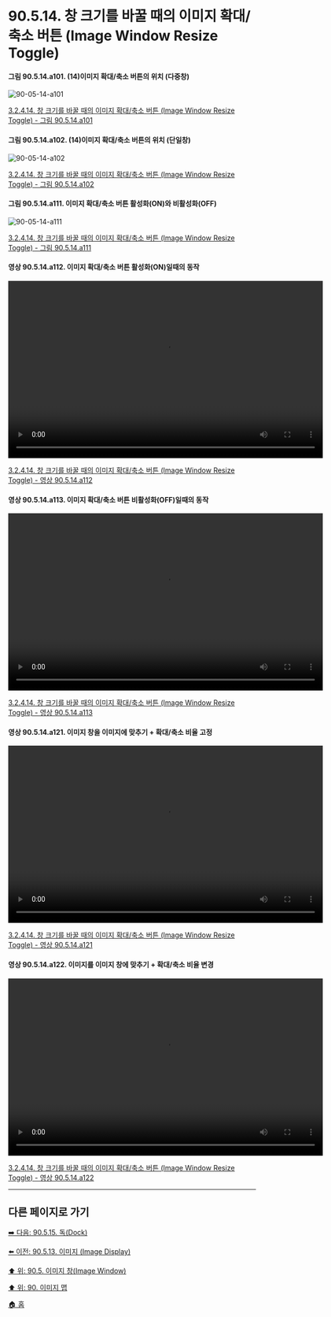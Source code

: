 # 90.5.14. 창 크기를 바꿀 때의 이미지 확대/축소 버튼 (Image Window Resize Toggle)

<a id="90-05-14-a101"></a>

#### 그림 90.5.14.a101. (14)이미지 확대/축소 버튼의 위치 (다중창)
![90-05-14-a101](https://github.com/wonder13662/gimp/assets/15767104/c9ab9f7b-64a4-4af5-9e0e-e9d3a57bd14a)

[3.2.4.14. 창 크기를 바꿀 때의 이미지 확대/축소 버튼 (Image Window Resize Toggle) - 그림 90.5.14.a101](./03-02-04-14-image-window-resize-toggle.md#90-05-14-a101)

<a id="90-05-14-a102"></a>

#### 그림 90.5.14.a102. (14)이미지 확대/축소 버튼의 위치 (단일창)
![90-05-14-a102](https://github.com/wonder13662/gimp/assets/15767104/f3630208-70ab-4046-b082-a916d1e1131d)

[3.2.4.14. 창 크기를 바꿀 때의 이미지 확대/축소 버튼 (Image Window Resize Toggle) - 그림 90.5.14.a102](./03-02-04-14-image-window-resize-toggle.md#90-05-14-a102)

<a id="90-05-14-a111"></a>

#### 그림 90.5.14.a111. 이미지 확대/축소 버튼 활성화(ON)와 비활성화(OFF)
![90-05-14-a111](https://github.com/wonder13662/gimp/assets/15767104/43eb4ea5-5978-451f-ad26-676614ed0c01)

[3.2.4.14. 창 크기를 바꿀 때의 이미지 확대/축소 버튼 (Image Window Resize Toggle) - 그림 90.5.14.a111](./03-02-04-14-image-window-resize-toggle.md#90-05-14-a111)

<a id="90-05-14-a112"></a>

#### 영상 90.5.14.a112. 이미지 확대/축소 버튼 활성화(ON)일때의 동작
<video controls="controls" width="640" height="360" environment="MacOS:Sonoma 14.2.1 GIMP 2.10.36" src="https://github.com/wonder13662/gimp/assets/15767104/0eb5ef47-cd40-4257-b15f-2fa10721a33f"></video>

[3.2.4.14. 창 크기를 바꿀 때의 이미지 확대/축소 버튼 (Image Window Resize Toggle) - 영상 90.5.14.a112](./03-02-04-14-image-window-resize-toggle.md#90-05-14-a112)

<a id="90-05-14-a113"></a>

#### 영상 90.5.14.a113. 이미지 확대/축소 버튼 비활성화(OFF)일때의 동작
<video controls="controls" width="640" height="360" environment="MacOS:Sonoma 14.2.1 GIMP 2.10.36" src="https://github.com/wonder13662/gimp/assets/15767104/9770cf33-e727-462c-987e-39ab3939412f"></video>

[3.2.4.14. 창 크기를 바꿀 때의 이미지 확대/축소 버튼 (Image Window Resize Toggle) - 영상 90.5.14.a113](./03-02-04-14-image-window-resize-toggle.md#90-05-14-a113)

<a id="90-05-14-a121"></a>

#### 영상 90.5.14.a121. 이미지 창을 이미지에 맞추기 + 확대/축소 비율 고정
<video controls="controls" width="640" height="360" environment="MacOS:Sonoma 14.2.1 GIMP 2.10.36" src="https://github.com/wonder13662/gimp/assets/15767104/6da5f558-60c7-4535-b568-157b63a4873a"></video>

[3.2.4.14. 창 크기를 바꿀 때의 이미지 확대/축소 버튼 (Image Window Resize Toggle) - 영상 90.5.14.a121](./03-02-04-14-image-window-resize-toggle.md#90-05-14-a121)

<a id="90-05-14-a122"></a>

#### 영상 90.5.14.a122. 이미지를 이미지 창에 맞추기 + 확대/축소 비율 변경
<video controls="controls" width="640" height="360" environment="MacOS:Sonoma 14.2.1 GIMP 2.10.36" src="https://github.com/wonder13662/gimp/assets/15767104/f6358681-da56-42cd-b9c4-c1dd06420bdd"></video>

[3.2.4.14. 창 크기를 바꿀 때의 이미지 확대/축소 버튼 (Image Window Resize Toggle) - 영상 90.5.14.a122](./03-02-04-14-image-window-resize-toggle.md#90-05-14-a122)

***

## 다른 페이지로 가기

[➡️ 다음: 90.5.15. 독(Dock)](./90-05-15-dock.md)

[⬅️ 이전: 90.5.13. 이미지 (Image Display)](./90-05-13-image_display.md)

[⬆️ 위: 90.5. 이미지 창(Image Window)](./90-05-00-image_window.md)

[⬆️ 위: 90. 이미지 맵](./90-00-image-map.md)

[🏠 홈](./00-home.md)